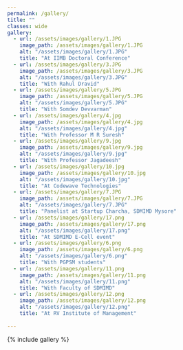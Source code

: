 ```yaml
---
permalink: /gallery/
title: ""
classes: wide
gallery:
  - url: /assets/images/gallery/1.JPG
    image_path: /assets/images/gallery/1.JPG
    alt: "/assets/images/gallery/1.JPG"
    title: "At IIMB Doctoral Conference"
  - url: /assets/images/gallery/3.JPG
    image_path: /assets/images/gallery/3.JPG
    alt: "/assets/images/gallery/3.JPG"
    title: "With Rahul Dravid"
  - url: /assets/images/gallery/5.JPG
    image_path: /assets/images/gallery/5.JPG
    alt: "/assets/images/gallery/5.JPG"
    title: "With Somdev Devvarman"
  - url: /assets/images/gallery/4.jpg
    image_path: /assets/images/gallery/4.jpg
    alt: "/assets/images/gallery/4.jpg"
    title: "With Professor M R Suresh"
  - url: /assets/images/gallery/9.jpg
    image_path: /assets/images/gallery/9.jpg
    alt: "/assets/images/gallery/9.jpg"
    title: "With Professor Jagadeesh"
  - url: /assets/images/gallery/10.jpg
    image_path: /assets/images/gallery/10.jpg
    alt: "/assets/images/gallery/10.jpg"
    title: "At Codewave Technologies"
  - url: /assets/images/gallery/7.JPG
    image_path: /assets/images/gallery/7.JPG
    alt: "/assets/images/gallery/7.JPG"
    title: "Panelist at Startup Charcha, SDMIMD Mysore"
  - url: /assets/images/gallery/17.png
    image_path: /assets/images/gallery/17.png
    alt: "/assets/images/gallery/17.png"
    title: "At SDMIMD E-Cell event"
  - url: /assets/images/gallery/6.png
    image_path: /assets/images/gallery/6.png
    alt: "/assets/images/gallery/6.png"
    title: "With PGPSM students"
  - url: /assets/images/gallery/11.png
    image_path: /assets/images/gallery/11.png
    alt: "/assets/images/gallery/11.png"
    title: "With Faculty of SDMIMD"
  - url: /assets/images/gallery/12.png
    image_path: /assets/images/gallery/12.png
    alt: "/assets/images/gallery/12.png"
    title: "At RV Institute of Management"
  
---
```

{% include gallery %}
